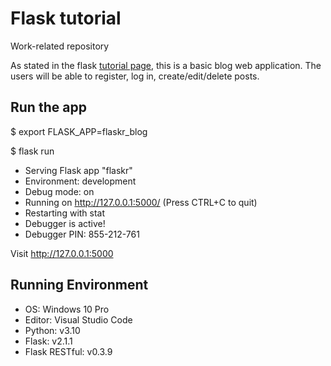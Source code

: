# Flask tutorial

Work-related repository

As stated in the flask [tutorial page](https://flask.palletsprojects.com/en/2.1.x/tutorial/), this is a basic blog web application. The users will be able to register, log in, create/edit/delete posts.

## Run the app

$ export FLASK_APP=flaskr_blog

$ flask run

* Serving Flask app "flaskr"
* Environment: development
* Debug mode: on
* Running on http://127.0.0.1:5000/ (Press CTRL+C to quit)
* Restarting with stat
* Debugger is active!
* Debugger PIN: 855-212-761

Visit http://127.0.0.1:5000

## Running Environment
- OS: Windows 10 Pro
- Editor: Visual Studio Code
- Python: v3.10
- Flask:  v2.1.1
- Flask RESTful: v0.3.9
